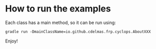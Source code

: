 # How to run the examples

Each class has a main method, so it can be run using:

```gradle run -DmainClassName=io.github.cdelmas.frp.cyclops.AboutXXX```

Enjoy!